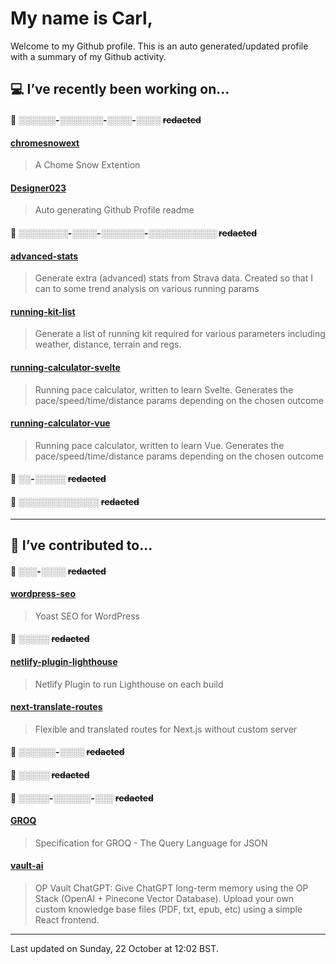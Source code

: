 # My name is Carl,

Welcome to my Github profile. This is an auto generated/updated profile with a summary of my Github activity.

## 💻 I’ve recently been working on...

#### 🔐 ░░░░░░-░░░░░░░-░░░░-░░░░ ~~redacted~~

#### [chromesnowext](https://github.com/Designer023/chromesnowext)
> A Chome Snow Extention

#### [Designer023](https://github.com/Designer023/Designer023)
> Auto generating Github Profile readme

#### 🔐 ░░░░░░░░-░░░░-░░░░░░░-░░░░░░░░░░░ ~~redacted~~

#### [advanced-stats](https://github.com/Designer023/advanced-stats)
> Generate extra (advanced) stats from Strava data. Created so that I can to some trend analysis on various running params

#### [running-kit-list](https://github.com/Designer023/running-kit-list)
> Generate a list of running kit required for various parameters including weather, distance, terrain and regs.

#### [running-calculator-svelte](https://github.com/Designer023/running-calculator-svelte)
> Running pace calculator, written to learn Svelte. Generates the pace&#x2F;speed&#x2F;time&#x2F;distance params depending on the chosen outcome

#### [running-calculator-vue](https://github.com/Designer023/running-calculator-vue)
> Running pace calculator, written to learn Vue. Generates the pace&#x2F;speed&#x2F;time&#x2F;distance params depending on the chosen outcome

#### 🔐 ░░-░░░░░ ~~redacted~~

#### 🔐 ░░░░_░░░░░░_░░░ ~~redacted~~

***
## 🤝 I’ve contributed to...

#### 🔐 ░░░-░░░░ ~~redacted~~

#### [wordpress-seo](https://github.com/Yoast/wordpress-seo)
> Yoast SEO for WordPress

#### 🔐 ░░░░░ ~~redacted~~

#### [netlify-plugin-lighthouse](https://github.com/netlify/netlify-plugin-lighthouse)
> Netlify Plugin to run Lighthouse on each build

#### [next-translate-routes](https://github.com/hozana/next-translate-routes)
> Flexible and translated routes for Next.js without custom server

#### 🔐 ░░░░░░-░░░░ ~~redacted~~

#### 🔐 ░░░░░ ~~redacted~~

#### 🔐 ░░░░░-░░░░░░-░░░ ~~redacted~~

#### [GROQ](https://github.com/sanity-io/GROQ)
> Specification for GROQ - The Query Language for JSON

#### [vault-ai](https://github.com/pashpashpash/vault-ai)
> OP Vault ChatGPT: Give ChatGPT long-term memory using the OP Stack (OpenAI + Pinecone Vector Database). Upload your own custom knowledge base files (PDF, txt, epub, etc) using a simple React frontend.


***
Last updated on Sunday, 22 October at 12:02 BST.